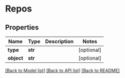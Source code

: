 # Repos

## Properties
Name | Type | Description | Notes
------------ | ------------- | ------------- | -------------
**type** | **str** |  | [optional] 
**object** | **str** |  | [optional] 

[[Back to Model list]](../README.md#documentation-for-models) [[Back to API list]](../README.md#documentation-for-api-endpoints) [[Back to README]](../README.md)


